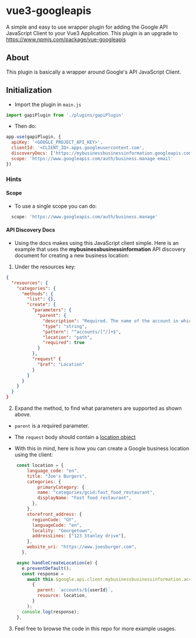 # vue3-googleapis
A simple and easy to use wrapper plugin for adding the Google API JavaScript Client to your Vue3 Application. This plugin is an upgrade to https://www.npmjs.com/package/vue-googleapis

## About

This plugin is basically a wrapper around Google's API JavaScript Client.

## Initialization

- Import the plugin in `main.js`

```js
import gapiPlugin from './plugins/gapiPlugin'
```

- Then do:

```js
app.use(gapiPlugin, {
  apiKey: '<GOOGLE_PROJECT_API_KEY>',
  clientId: '<CLIENT_ID>.apps.googleusercontent.com',
  discoveryDocs: ['https://mybusinessbusinessinformation.googleapis.com/$discovery/rest?version=v1'],
  scope: 'https://www.googleapis.com/auth/business.manage email'
})
```

### Hints

#### Scope

- To use a single scope you can do:

```js
  scope: 'https://www.googleapis.com/auth/business.manage'
```

#### API Discovery Docs

- Using the docs makes using this JavaScript client simple. Here is an example that uses the **mybusinessbusinessinformation** API discovery document for creating a new business location:

1. Under the resources key: 

```json
{
  "resources": {
    "categories": {
      "methods": {
        "list": {},
        "create": {
          "parameters": {
            "parent": {
              "description": "Required. The name of the account in which to create this location.",
              "type": "string",
              "pattern": "^accounts/[^/]+$",
              "location": "path",
              "required": true
            }
          },
          "request" {
            "$ref": "Location"
          }
        }
      }
    }
  }
}

```

2. Expand the method, to find what parameters are supported as shown above. 
- `parent` is a required parameter.
- The `request` body should contain a [location object](https://developers.google.com/my-business/reference/businessinformation/rest/v1/accounts.locations#Location)

- With this in mind, here is how you can create a Google business location using the client: 

```js
    const location = {
        language_code: "en",
        title: "Joe's Burgers",
        categories: {
            primaryCategory: {
            name: "categories/gcid:fast_food_restaurant",
            displayName: "Fast food restaurant",
          },
        },
        storefront_address: {
          regionCode: "GY",
          languageCode: "en",
          locality: "Georgetown",
          addressLines: ["123 Stanley drive"],
        },
        website_uri: "https://www.joesburger.com",
      },

    async handleCreateLocation(e) {
      e.preventDefault();
      const response =
        await this.$google.api.client.mybusinessbusinessinformation.accounts.locations.create(
          {
            parent: `accounts/${userId}`,
            resource: location,
          }
        );
      console.log(response);
    },
```

3. Feel free to browse the code in this repo for more example usages.
